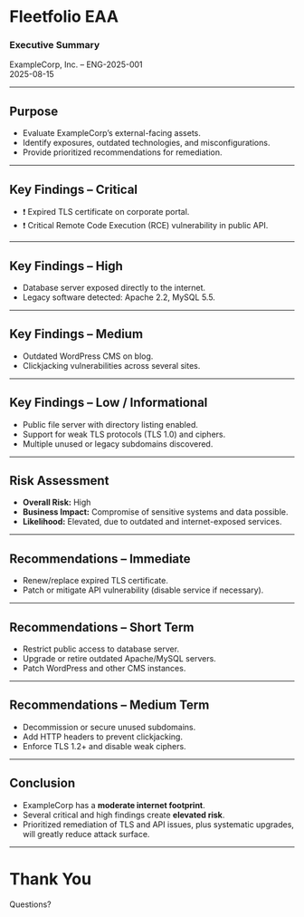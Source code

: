 <!-- Fleetfolio EAA – Executive Summary Slides -->
<!-- Built for Reveal.js -->

# Fleetfolio EAA  
### Executive Summary  
ExampleCorp, Inc. – ENG-2025-001  
2025-08-15

---

## Purpose

- Evaluate ExampleCorp’s external-facing assets.  
- Identify exposures, outdated technologies, and misconfigurations.  
- Provide prioritized recommendations for remediation.  

---

## Key Findings – Critical

- ❗ Expired TLS certificate on corporate portal.  
- ❗ Critical Remote Code Execution (RCE) vulnerability in public API.  

---

## Key Findings – High

- Database server exposed directly to the internet.  
- Legacy software detected: Apache 2.2, MySQL 5.5.  

---

## Key Findings – Medium

- Outdated WordPress CMS on blog.  
- Clickjacking vulnerabilities across several sites.  

---

## Key Findings – Low / Informational

- Public file server with directory listing enabled.  
- Support for weak TLS protocols (TLS 1.0) and ciphers.  
- Multiple unused or legacy subdomains discovered.  

---

## Risk Assessment

- **Overall Risk:** High  
- **Business Impact:** Compromise of sensitive systems and data possible.  
- **Likelihood:** Elevated, due to outdated and internet-exposed services.  

---

## Recommendations – Immediate

- Renew/replace expired TLS certificate.  
- Patch or mitigate API vulnerability (disable service if necessary).  

---

## Recommendations – Short Term

- Restrict public access to database server.  
- Upgrade or retire outdated Apache/MySQL servers.  
- Patch WordPress and other CMS instances.  

---

## Recommendations – Medium Term

- Decommission or secure unused subdomains.  
- Add HTTP headers to prevent clickjacking.  
- Enforce TLS 1.2+ and disable weak ciphers.  

---

## Conclusion

- ExampleCorp has a **moderate internet footprint**.  
- Several critical and high findings create **elevated risk**.  
- Prioritized remediation of TLS and API issues, plus systematic upgrades, will greatly reduce attack surface.  

---

# Thank You  
Questions?
